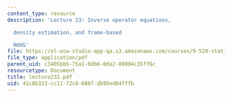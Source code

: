 ```yaml
---
content_type: resource
description: 'Lecture 23: Inverse operator equations,

  density estimation, and frame-based

  RKHS'
file: https://ol-ocw-studio-app-qa.s3.amazonaws.com/courses/9-520-statistical-learning-theory-and-applications-spring-2003/41c8b323cc1172c8686fdb95ed04f7fb_lecture232.pdf
file_type: application/pdf
parent_uid: c3405bb5-75a1-6db6-0da2-86904c35ff6c
resourcetype: Document
title: lecture232.pdf
uid: 41c8b323-cc11-72c8-686f-db95ed04f7fb
---
```

